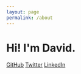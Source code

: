 ```yaml
---
layout: page
permalink: /about
---
```


# Hi! I'm David.

[GitHub](https://github.com/nitsky)
[Twitter](https://twitter.com/davidyamnitsky)
[LinkedIn](https://linkedin.com/in/davidyamnitsky)

